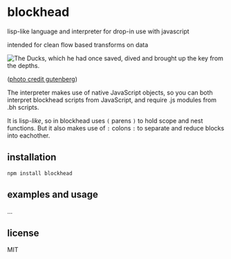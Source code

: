 # blockhead

lisp-like language and interpreter for drop-in use with javascript

intended for clean flow based transforms on data

![The Ducks, which he had once saved, dived and brought up the key from the depths.](http://www.gutenberg.org/files/37381/37381-h/images/pl07.jpg)

([photo credit gutenberg](http://www.gutenberg.org/files/37381/37381-h/37381-h.htm#Page_46))

The interpreter makes use of native JavaScript objects, so you can both interpret blockhead scripts from JavaScript, and require .js modules from .bh scripts.

It is lisp-_like_, so in blockhead uses `(` parens `)` to hold scope and nest functions. But it also makes use of `:` colons `:` to separate and reduce blocks into eachother.

## installation

```
npm install blockhead
```

## examples and usage

...

## license

MIT

